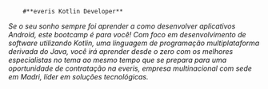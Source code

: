 
        #**everis Kotlin Developer**


*Se o seu sonho sempre foi aprender a como desenvolver aplicativos Android, este bootcamp é para você! Com foco em desenvolvimento de software utilizando Kotlin, uma linguagem de programação multiplataforma derivada do Java, você irá aprender desde o zero com os melhores especialistas no tema ao mesmo tempo que se prepara para uma oportunidade de contratação na everis, empresa multinacional com sede em Madri, líder em soluções tecnológicas.*
